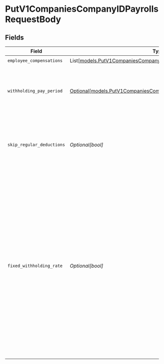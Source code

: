 # PutV1CompaniesCompanyIDPayrollsRequestBody


## Fields

| Field                                                                                                                                                                                                                                                                                                                                 | Type                                                                                                                                                                                                                                                                                                                                  | Required                                                                                                                                                                                                                                                                                                                              | Description                                                                                                                                                                                                                                                                                                                           |
| ------------------------------------------------------------------------------------------------------------------------------------------------------------------------------------------------------------------------------------------------------------------------------------------------------------------------------------- | ------------------------------------------------------------------------------------------------------------------------------------------------------------------------------------------------------------------------------------------------------------------------------------------------------------------------------------- | ------------------------------------------------------------------------------------------------------------------------------------------------------------------------------------------------------------------------------------------------------------------------------------------------------------------------------------- | ------------------------------------------------------------------------------------------------------------------------------------------------------------------------------------------------------------------------------------------------------------------------------------------------------------------------------------- |
| `employee_compensations`                                                                                                                                                                                                                                                                                                              | List[[models.PutV1CompaniesCompanyIDPayrollsEmployeeCompensations](../models/putv1companiescompanyidpayrollsemployeecompensations.md)]                                                                                                                                                                                                | :heavy_check_mark:                                                                                                                                                                                                                                                                                                                    | N/A                                                                                                                                                                                                                                                                                                                                   |
| `withholding_pay_period`                                                                                                                                                                                                                                                                                                              | [Optional[models.PutV1CompaniesCompanyIDPayrollsWithholdingPayPeriod]](../models/putv1companiescompanyidpayrollswithholdingpayperiod.md)                                                                                                                                                                                              | :heavy_minus_sign:                                                                                                                                                                                                                                                                                                                    | The payment schedule tax rate the payroll is based on. Only relevant for off-cycle payrolls.                                                                                                                                                                                                                                          |
| `skip_regular_deductions`                                                                                                                                                                                                                                                                                                             | *Optional[bool]*                                                                                                                                                                                                                                                                                                                      | :heavy_minus_sign:                                                                                                                                                                                                                                                                                                                    | Block regular deductions and contributions for this payroll. Only relevant for off-cycle payrolls.                                                                                                                                                                                                                                    |
| `fixed_withholding_rate`                                                                                                                                                                                                                                                                                                              | *Optional[bool]*                                                                                                                                                                                                                                                                                                                      | :heavy_minus_sign:                                                                                                                                                                                                                                                                                                                    | Enable taxes to be withheld at the IRS's required rate of 22% for federal income taxes. State income taxes will be taxed at the state's supplemental tax rate. Otherwise, we'll sum the entirety of the employee's wages and withhold taxes on the entire amount at the rate for regular wages. Only relevant for off-cycle payrolls. |